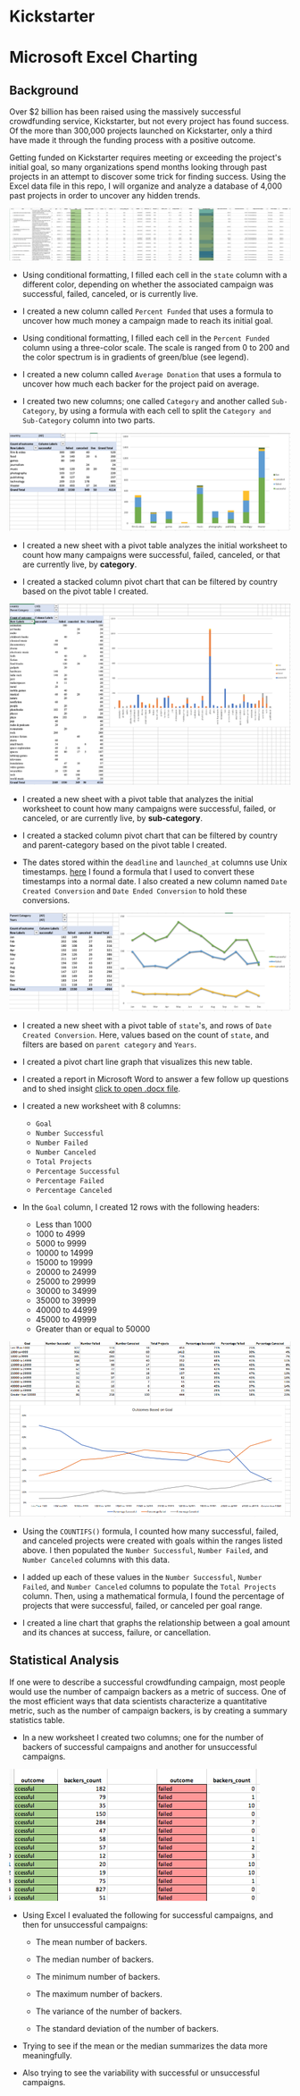 # Kickstarter
# Microsoft Excel Charting

## Background

Over $2 billion has been raised using the massively successful crowdfunding service, Kickstarter, but not every project has found success. Of the more than 300,000 projects launched on Kickstarter, only a third have made it through the funding process with a positive outcome.

Getting funded on Kickstarter requires meeting or exceeding the project's initial goal, so many organizations spend months looking through past projects in an attempt to discover some trick for finding success. Using the Excel data file in this repo, I will organize and analyze a database of 4,000 past projects in order to uncover any hidden trends.

![Kickstarter Table](Images/FullTable.PNG)

* Using conditional formatting, I filled each cell in the `state` column with a different color, depending on whether the associated campaign was successful, failed, canceled, or is currently live.

* I created a new column called `Percent Funded` that uses a formula to uncover how much money a campaign made to reach its initial goal.

* Using conditional formatting, I filled each cell in the `Percent Funded` column using a three-color scale. The scale is ranged from 0 to 200 and the color spectrum is in gradients of green/blue (see legend).

* I created a new column called `Average Donation` that uses a formula to uncover how much each backer for the project paid on average.

* I created two new columns; one called `Category` and another called `Sub-Category`, by using a formula with each cell to split the `Category and Sub-Category` column into two parts.

![Category Stats](Images/CategoryStats.PNG)

* I created a new sheet with a pivot table analyzes the initial worksheet to count how many campaigns were successful, failed, canceled, or that are currently live, by **category**.

* I created a stacked column pivot chart that can be filtered by country based on the pivot table I created.

![Subcategory Stats](Images/SubcategoryStats.PNG)

* I created a new sheet with a pivot table that analyzes the initial worksheet to count how many campaigns were successful, failed, or canceled, or are currently live, by **sub-category**.

* I created a stacked column pivot chart that can be filtered by country and parent-category based on the pivot table I created.

* The dates stored within the `deadline` and `launched_at` columns use Unix timestamps. [here](https://www.extendoffice.com/documents/excel/2473-excel-timestamp-to-date.html) I found a formula that I used to convert these timestamps into a normal date. I also created a new column named `Date Created Conversion` and `Date Ended Conversion` to hold these conversions. 

![Outcomes Based on Launch Date](Images/LaunchDateOutcomes.PNG)

* I created a new sheet with a pivot table of `state`'s, and rows of `Date Created Conversion`. Here, values based on the count of `state`, and filters are based on `parent category` and `Years`.

* I created a pivot chart line graph that visualizes this new table.

* I created a report in Microsoft Word to answer a few follow up questions and to shed insight [click to open .docx file](QandA.docx).

* I created a new worksheet with 8 columns:

  * `Goal`
  * `Number Successful`
  * `Number Failed`
  * `Number Canceled`
  * `Total Projects`
  * `Percentage Successful`
  * `Percentage Failed`
  * `Percentage Canceled`

* In the `Goal` column, I created 12 rows with the following headers:

  * Less than 1000
  * 1000 to 4999
  * 5000 to 9999
  * 10000 to 14999
  * 15000 to 19999
  * 20000 to 24999
  * 25000 to 29999
  * 30000 to 34999
  * 35000 to 39999
  * 40000 to 44999
  * 45000 to 49999
  * Greater than or equal to 50000

![Goal Outcomes](Images/GoalOutcomes.PNG)

* Using the `COUNTIFS()` formula, I counted how many successful, failed, and canceled projects were created with goals within the ranges listed above. I then populated the `Number Successful`, `Number Failed`, and `Number Canceled` columns with this data.

* I added up each of these values in the `Number Successful`, `Number Failed`, and `Number Canceled` columns to populate the `Total Projects` column. Then, using a mathematical formula, I found the percentage of projects that were successful, failed, or canceled per goal range.

* I created a line chart that graphs the relationship between a goal amount and its chances at success, failure, or cancellation.

## Statistical Analysis

If one were to describe a successful crowdfunding campaign, most people would use the number of campaign backers as a metric of success. One of the most efficient ways that data scientists characterize a quantitative metric, such as the number of campaign backers, is by creating a summary statistics table.

* In a new worksheet I created two columns; one for the number of backers of successful campaigns and another for unsuccessful campaigns.

![Images/backers01.png](Images/backers01.png)

* Using Excel I evaluated the following for successful campaigns, and then for unsuccessful campaigns:

  * The mean number of backers.

  * The median number of backers.

  * The minimum number of backers.

  * The maximum number of backers.

  * The variance of the number of backers.

  * The standard deviation of the number of backers.

* Trying to see if the mean or the median summarizes the data more meaningfully.

* Also trying to see the variability with successful or unsuccessful campaigns.

